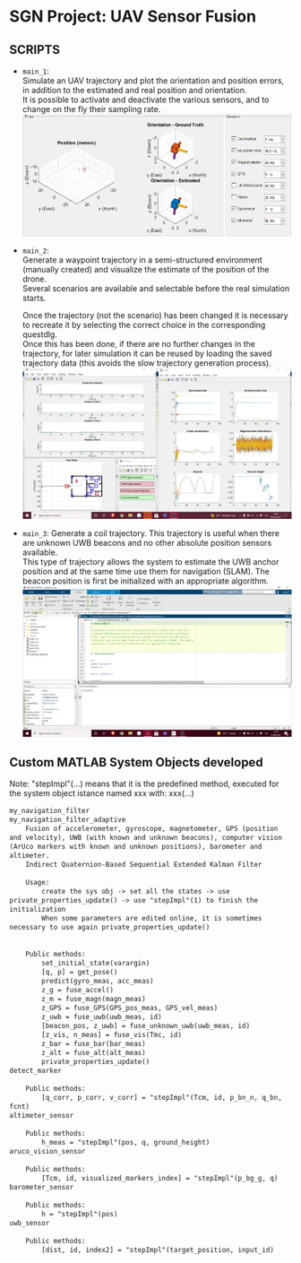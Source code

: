 # SGN Project: UAV Sensor Fusion

## SCRIPTS
- `main_1`:\
	Simulate an UAV trajectory and plot the orientation and position errors, in addition to the estimated and real position and orientation. \
	It is possible to activate and deactivate the various sensors, and to change on the fly their sampling rate.
	![](./Slideshow/img/MATLAB/pose_viewerpdf.png)
- `main_2`:\
	Generate a waypoint trajectory in a semi-structured environment (manually created) and visualize the estimate of the position of the drone.\
	Several scenarios are available and selectable before the real simulation starts.

	Once the trajectory (not the scenario) has been changed it is necessary to recreate it by selecting the correct choice in the corresponding questdlg.\
	Once this has been done, if there are no further changes in the trajectory, for later simulation it can be reused by loading the saved trajectory data (this avoids the slow trajectory generation process).
	![](https://raw.githubusercontent.com/ddebenedittis/media/main/uni-sgn-auv_sensor_fusion/sc1_10s.webp)
- `main_3`:
	Generate a coil trajectory. This trajectory is useful when there are unknown UWB beacons and no other absolute position sensors available.\
	This type of trajectory allows the system to estimate the UWB anchor position and at the same time use them for navigation (SLAM). The beacon position is first be initialized with an appropriate algorithm.
	![](https://raw.githubusercontent.com/ddebenedittis/media/main/uni-sgn-auv_sensor_fusion/main_3_on_2_10s.webp)

## Custom MATLAB System Objects developed
Note: "stepImpl"(...) means that it is the predefined method, executed for the system object istance named xxx with: xxx(...)

	my_navigation_filter
	my_navigation_filter_adaptive
		Fusion of accelerometer, gyroscope, magnetometer, GPS (position and velocity), UWB (with known and unknown beacons), computer vision (ArUco markers with known and unknown positions), barometer and altimeter.
		Indirect Quaternion-Based Sequential Extended Kalman Filter

		Usage:
			create the sys obj -> set all the states -> use private_properties_update() -> use "stepImpl"(1) to finish the initialization
			When some parameters are edited online, it is sometimes necessary to use again private_properties_update() 


		Public methods:
			set_initial_state(varargin)
			[q, p] = get_pose()
			predict(gyro_meas, acc_meas)
			z_g = fuse_accel()
			z_m = fuse_magn(magn_meas)
			z_GPS = fuse_GPS(GPS_pos_meas, GPS_vel_meas)
			z_uwb = fuse_uwb(uwb_meas, id)
			[beacon_pos, z_uwb] = fuse_unknown_uwb(uwb_meas, id)
			[z_vis, n_meas] = fuse_vis(Tmc, id)
			z_bar = fuse_bar(bar_meas)
			z_alt = fuse_alt(alt_meas)
			private_properties_update()
	detect_marker

		Public methods:
			[q_corr, p_corr, v_corr] = "stepImpl"(Tcm, id, p_bn_n, q_bn, fcnt)
	altimeter_sensor

		Public methods:
			h_meas = "stepImpl"(pos, q, ground_height)
	aruco_vision_sensor

		Public methods:
			[Tcm, id, visualized_markers_index] = "stepImpl"(p_bg_g, q)
	barometer_sensor

		Public methods:
			h = "stepImpl"(pos)
	uwb_sensor

		Public methods:
			[dist, id, index2] = "stepImpl"(target_position, input_id)

